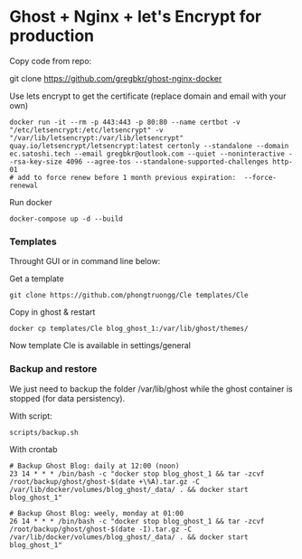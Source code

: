 # Ghost + Nginx + let's Encrypt for production

Copy code from repo:

git clone https://github.com/gregbkr/ghost-nginx-docker

Use lets encrypt to get the certificate (replace domain and email with your own)

    docker run -it --rm -p 443:443 -p 80:80 --name certbot -v "/etc/letsencrypt:/etc/letsencrypt" -v "/var/lib/letsencrypt:/var/lib/letsencrypt" quay.io/letsencrypt/letsencrypt:latest certonly --standalone --domain ec.satoshi.tech --email gregbkr@outlook.com --quiet --noninteractive --rsa-key-size 4096 --agree-tos --standalone-supported-challenges http-01
    # add to force renew before 1 month previous expiration:  --force-renewal

Run docker

    docker-compose up -d --build

### Templates

Throught GUI or in command line below:

Get a template

    git clone https://github.com/phongtruongg/Cle templates/Cle

Copy in ghost & restart
 
    docker cp templates/Cle blog_ghost_1:/var/lib/ghost/themes/

Now template Cle is available in settings/general



### Backup and restore

We just need to backup the folder /var/lib/ghost while the ghost container is stopped (for data persistency).

With script:

    scripts/backup.sh


With crontab

```
# Backup Ghost Blog: daily at 12:00 (noon)
23 14 * * * /bin/bash -c "docker stop blog_ghost_1 && tar -zcvf /root/backup/ghost/ghost-$(date +\%A).tar.gz -C /var/lib/docker/volumes/blog_ghost/_data/ . && docker start blog_ghost_1"

# Backup Ghost Blog: weely, monday at 01:00
26 14 * * * /bin/bash -c "docker stop blog_ghost_1 && tar -zcvf /root/backup/ghost/ghost-$(date -I).tar.gz -C /var/lib/docker/volumes/blog_ghost/_data/ . && docker start blog_ghost_1"
```
